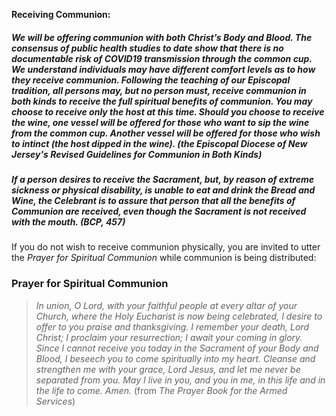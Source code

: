 **Receiving Communion:**

##### We will be offering communion with both Christ’s Body and Blood. The consensus of public health studies to date show that there is no documentable risk of COVID19 transmission through the common cup. We understand individuals may have different comfort levels as to how they receive communion. Following the teaching of our Episcopal tradition, all persons may, but no person must, receive communion in both kinds to receive the full spiritual benefits of communion. You may choose to receive only the host at this time. Should you choose to receive the wine, one vessel will be offered for those who want to sip the wine from the common cup. Another vessel will be offered for those who wish to intinct (the host dipped in the wine). (the Episcopal Diocese of New Jersey's Revised Guidelines for Communion in Both Kinds)

##### If a person desires to receive the Sacrament, but, by reason of extreme sickness or physical disability, is unable to eat and drink the Bread and Wine, the Celebrant is to assure that person that all the benefits of Communion are received, even though the Sacrament is not received with the mouth. (BCP, 457)

If you do not wish to receive communion physically, you are invited to utter the _Prayer for Spiritual Communion_ while communion is being distributed:

### Prayer for Spiritual Communion
> _In union, O Lord, with your faithful people at every altar of your Church, where the Holy Eucharist is now being celebrated, I desire to offer to you praise and thanksgiving. I remember your death, Lord Christ; I proclaim your resurrection; I await your coming in glory. Since I cannot receive you today in the Sacrament of your Body and Blood, I beseech you to come spiritually into my heart. Cleanse and strengthen me with your grace, Lord Jesus, and let me never be separated from you. May I live in you, and you in me, in this life and in the life to come. Amen._
> (from _The Prayer Book for the Armed Services_)
